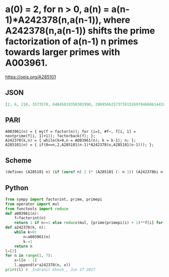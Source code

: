 # a\(0\) \= 2, for n \> 0, a\(n\) \= a\(n\-1\)\*A242378\(n,a\(n\-1\)\), where A242378\(n,a\(n\-1\)\) shifts the prime factorization of a\(n\-1\) n primes towards larger primes with A003961\.
https://oeis.org/A285101
## JSON
```JSON
[2, 6, 210, 3573570, 64845819350301990, 28695662573739152697846686144187168109530, 1038300112150956151877699324649731518883355380534272386781875587619359740733888844803014212990]
```
## PARI
```PARI
A003961(n) = { my(f = factor(n)); for (i=1, #f~, f[i, 1] = nextprime(f[i, 1]+1)); factorback(f); };
A242378(k,n) = { while(k>0,n = A003961(n); k = k-1); n; };
A285101(n) = { if(0==n,2,A285101(n-1)*A242378(n,A285101(n-1))); };
```
## Scheme
```Scheme
(definec (A285101 n) (if (zero? n) 2 (* (A285101 (- n 1)) (A242378bi n (A285101 (- n 1)))))) ;; For A242378bi see A242378.
```
## Python
```Python
from sympy import factorint, prime, primepi
from operator import mul
from functools import reduce
def a003961(n):
    f=factorint(n)
    return 1 if n==1 else reduce(mul, [prime(primepi(i) + 1)**f[i] for i in f])
def a242378(k, n):
    while k>0:
        n=a003961(n)
        k-=1
    return n
l=[2]
for n in range(1, 7):
    x=l[n - 1]
    l.append(x*a242378(n, x))
print(l) # _Indranil Ghosh_, Jun 27 2017
```
